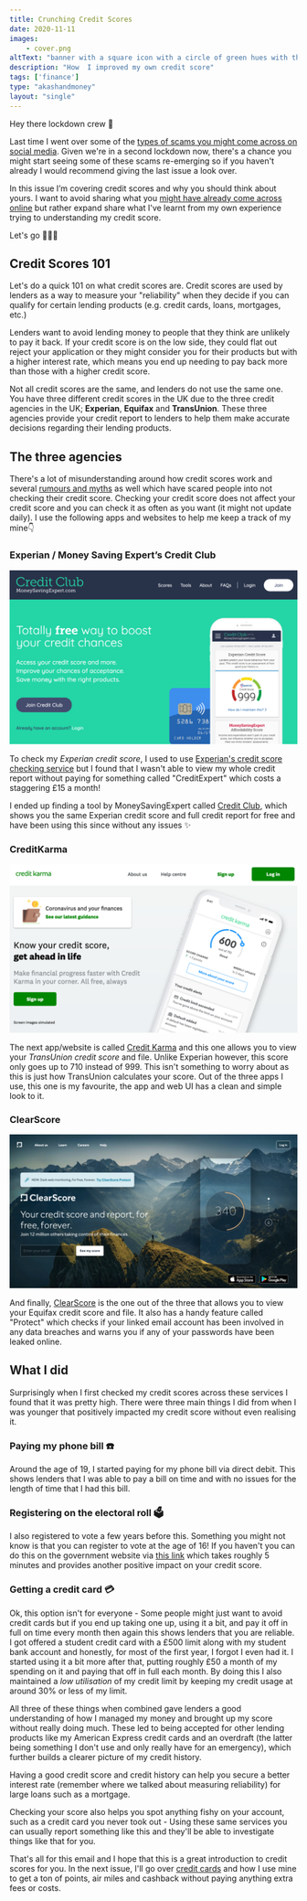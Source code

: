 ```yaml
---
title: Crunching Credit Scores
date: 2020-11-11
images: 
    - cover.png
altText: "banner with a square icon with a circle of green hues with the words Credit Scores in the centre of the circle on a off white background"
description: "How  I improved my own credit score"
tags: ['finance']
type: "akashandmoney"
layout: "single"
---
```


Hey there lockdown crew 👋

Last time I went over some of the [types of scams you might come across on social media](/archive/akashandmoney/social-scammers). Given we're in a second lockdown now, there's a chance you might start seeing some of these scams re-emerging so if you haven't already I would recommend giving the last issue a look over.

In this issue I’m covering credit scores and why you should think about yours. I want to avoid sharing what you [might have already come across online](https://twitter.com/ikeeyah_/status/1179145024602329088) but rather expand share what I've learnt from my own experience trying to understanding my credit score. 

Let's go 🏃‍♂️💨

## Credit Scores 101

Let's do a quick 101 on what credit scores are. Credit scores are used by lenders as a way to measure your "reliability" when they decide if you can qualify for certain lending products (e.g. credit cards, loans, mortgages, etc.)

Lenders want to avoid lending money to people that they think are unlikely to pay it back. If your credit score is on the low side, they could flat out reject your application or they might consider you for their products but with a higher interest rate, which means you end up needing to pay back more than those with a higher credit score. 

Not all credit scores are the same, and lenders do not use the same one. You have three different credit scores in the UK due to the three credit agencies in the UK; **Experian**, **Equifax** and **TransUnion**. These three agencies provide your credit report to lenders to help them make accurate decisions regarding their lending products. 

## The three agencies

There's a lot of misunderstanding around how credit scores work and several [rumours and myths](https://www.experian.com/blogs/ask-experian/credit-education/faqs/credit-myths/) as well which have scared people into not checking their credit score. Checking your credit score does not affect your credit score and you can check it as often as you want (it might not update daily). I use the following apps and websites to help me keep a track of my mine👇

### Experian / Money Saving Expert’s Credit Club
![Screenshot of the Money Saving Expert Credit Club landing page](credit-club.png)
 
To check my *Experian credit score*, I used to use [Experian\'s credit score checking service](https://www.experian.co.uk/) but I found that I wasn't able to view my whole credit report without paying for something called "CreditExpert" which costs a staggering £15 a month! 

I ended up finding a tool by MoneySavingExpert called [Credit Club](https://www.moneysavingexpert.com/creditclub/), which shows you the same Experian credit score and full credit report for free and have been using this since without any issues ✨

### CreditKarma
![Screenshot of the Credit Karma landing page](creditkarma.png) 

The next app/website is called [Credit Karma](https://www.creditkarma.co.uk) and this one allows you to view your *TransUnion credit score* and file. Unlike Experian however, this score only goes up to 710 instead of 999. This isn't something to worry about as this is just how TransUnion calculates your score. Out of the three apps I use, this one is my favourite, the app and web UI has a clean and simple look to it.

### ClearScore
![Screenshot of the ClearScore landing page](clearscore.jpg) 

And finally, [ClearScore](https://www.clearscore.com/) is the one out of the three that allows you to view your Equifax credit score and file. It also has a handy feature called "Protect" which checks if your linked email account has been involved in any data breaches and warns you if any of your passwords have been leaked online.

## What I did
Surprisingly when I first checked my credit scores across these services I found that it was pretty high. There were three main things I did from when I was younger that positively impacted my credit score without even realising it. 

### Paying my phone bill ☎️
Around the age of 19, I started paying for my phone bill via direct debit. This shows lenders that I was able to pay a bill on time and with no issues for the length of time that I had this bill.  

### Registering on the electoral roll 🗳
I also registered to vote a few years before this. Something you might not know is that you can register to vote at the age of 16! If you haven't you can do this on the government website via [this link](https://www.gov.uk/register-to-vote) which takes roughly 5 minutes and provides another positive impact on your credit score. 

### Getting a credit card 💳
Ok, this option isn't for everyone - Some people might just want to avoid credit cards but if you end up taking one up, using it a bit, and pay it off in full on time every month then again this shows lenders that you are reliable. I got offered a student credit card with a £500 limit along with my student bank account and honestly, for most of the first year, I forgot I even had it. I started using it a bit more after that, putting roughly £50 a month of my spending on it and paying that off in full each month. By doing this I also maintained a *low utilisation* of my credit limit by keeping my credit usage at around 30% or less of my limit. 

All three of these things when combined gave lenders a good understanding of how I managed my money and brought up my score without really doing much. These led to being accepted for other lending products like my American Express credit cards and an overdraft (the latter being something I don't use and only really have for an emergency), which further builds a clearer picture of my credit history. 

Having a good credit score and credit history can help you secure a better interest rate (remember where we talked about measuring reliability) for large loans such as a mortgage. 

Checking your score also helps you spot anything fishy on your account, such as a credit card you never took out - Using these same services you can usually report something like this and they'll be able to investigate things like that for you. 

That's all for this email and I hope that this is a great introduction to credit scores for you. In the next issue, I'll go over [credit cards](/archive/akashandmoney/credit-card-connoisseur) and how I use mine to get a ton of points, air miles and cashback without paying anything extra fees or costs.